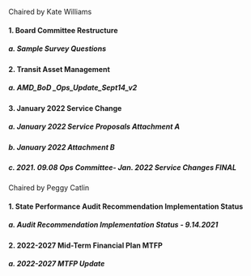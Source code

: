 Chaired by Kate Williams

#### 1. Board Committee Restructure

##### a. Sample Survey Questions

#### 2. Transit Asset Management

##### a. AMD_BoD _Ops_Update_Sept14_v2

#### 3. January 2022 Service Change

##### a. January 2022 Service Proposals Attachment A

##### b. January 2022 Attachment B

##### c. 2021. 09.08 Ops Committee- Jan. 2022 Service Changes FINAL

Chaired by Peggy Catlin

#### 1. State Performance Audit Recommendation Implementation Status

##### a. Audit Recommendation Implementation Status - 9.14.2021

#### 2. 2022-2027 Mid-Term Financial Plan MTFP

##### a. 2022-2027 MTFP Update